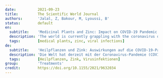 ```yaml
---
date:          2021-09-23
title:         The Scientific World Journal
authors:       'Jalal, Z, Bakour, M, Lyoussi, B'
status:        default
en:
  subtitle:    'Medicinal Plants and Zinc: Impact on COVID-19 Pandemic'
  description: 'The world is currently grappling with the coronavirus disease (COVID-19) pandemic, caused by severe acute respiratory syndrome coronavirus 2 (SARS-CoV-2). The infection can cause fever, a dry cough, fatigue, severe pneumonia, respiratory distress syndrome, and in some cases death. There is currently no effective antiviral SARS-CoV-2 drug. To reduce the number of infections and deaths, it is critical to focus on strengthening immunity. This review aims to conduct a comprehensive search on the previous studies using Google Scholar, ScienceDirect, Medline, PubMed, and Scopus for the collection of research papers based on the role of zinc in the immune system, the antiviral activity of zinc, the effect of zinc supplementation in respiratory infections, the therapeutic approaches against viral infections based on medicinal plants, and the role of plants’ bioactive molecules in fighting viral infections. In conclusion, we highlighted the pivotal role of zinc in antiviral immunity and we suggested the bioactive molecules derived from medicinal plants as a search matrix for the development of anti-SARS-CoV-2 drugs.'
  tags:        [medical plants, zinc, viral infections]
de:
  subtitle:    'Heilpflanzen und Zink: Auswirkungen auf die COVID-19-Pandemie'
  description: 'Die Welt hat derzeit mit der Coronavirus-Pandemie (COVID-19) zu kämpfen, die durch das schwere akute respiratorische Syndrom Coronavirus 2 (SARS-CoV-2) verursacht wird. Die Infektion kann zu Fieber, trockenem Husten, Müdigkeit, schwerer Lungenentzündung, Atemnotsyndrom und in einigen Fällen zum Tod führen. Derzeit gibt es kein wirksames antivirales SARS-CoV-2-Medikament. Um die Zahl der Infektionen und Todesfälle zu verringern, ist entscheidend, sich auf die Stärkung der Immunität zu konzentrieren. Diese Übersichtsarbeit zielt darauf ab, eine umfassende Suche nach früheren Studien mit Hilfe von Google Scholar, ScienceDirect, Medline, PubMed und Scopus durchzuführen, um Forschungsarbeiten über die Rolle von Zink im Immunsystem, die antivirale Aktivität von Zink, die Wirkung einer Zinksupplementierung bei Atemwegsinfektionen, die therapeutischen Ansätze gegen Virusinfektionen auf der Grundlage von Heilpflanzen und die Rolle bioaktiver Pflanzenmoleküle bei der Bekämpfung von Virusinfektionen zu sammeln. Abschließend haben wir die zentrale Rolle von Zink bei der antiviralen Immunität hervorgehoben und die bioaktiven Moleküle aus Heilpflanzen als Suchmatrix für die Entwicklung von Medikamenten gegen SARS-CoV-2 vorgeschlagen.' 
  tags:        [Heilpflanzen, Zink, Virusinfektionen]
group:         'Treatments'
credit:        https://doi.org/10.1155/2021/9632034
---
```

